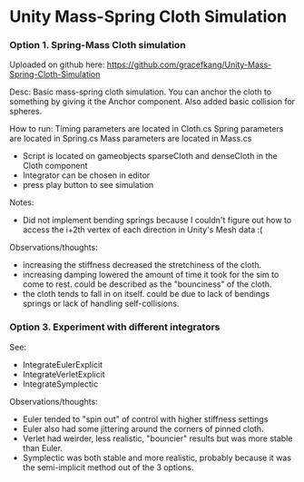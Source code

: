 # Unity Mass-Spring Cloth Simulation

### Option 1. Spring-Mass Cloth simulation
Uploaded on github here: https://github.com/gracefkang/Unity-Mass-Spring-Cloth-Simulation

Desc:
Basic mass-spring cloth simulation. You can anchor the cloth to something by giving it the Anchor component. Also added basic collision for spheres.

How to run:
Timing parameters are located in Cloth.cs
Spring parameters are located in Spring.cs
Mass parameters are located in Mass.cs

- Script is located on gameobjects sparseCloth and denseCloth in the Cloth component
- Integrator can be chosen in editor
- press play button to see simulation

Notes:
- Did not implement bending springs because I couldn't figure out how to access the i+2th vertex of each direction in Unity's Mesh data :(

Observations/thoughts:
- increasing the stiffness decreased the stretchiness of the cloth.
- increasing damping lowered the amount of time it took for the sim to come to rest. could be described as the "bounciness" of the cloth.
- the cloth tends to fall in on itself. could be due to lack of bendings springs or lack of handling self-collisions.

### Option 3. Experiment with different integrators

See:
- IntegrateEulerExplicit
- IntegrateVerletExplicit
- IntegrateSymplectic

Observations/thoughts:
- Euler tended to "spin out" of control with higher stiffness settings
- Euler also had some jittering around the corners of pinned cloth.
- Verlet had weirder, less realistic, "bouncier" results but was more stable than Euler.
- Symplectic was both stable and more realistic, probably because it was the semi-implicit method out of the 3 options.